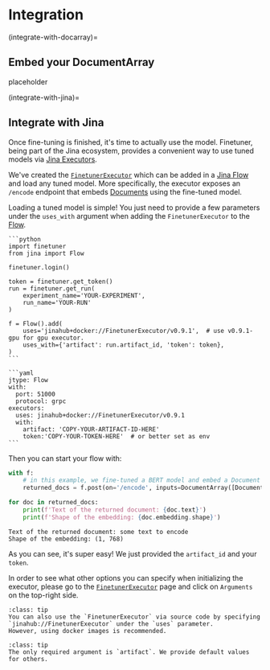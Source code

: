 # Integration

(integrate-with-docarray)=
## Embed your DocumentArray

placeholder


(integrate-with-jina)=
## Integrate with Jina

Once fine-tuning is finished, it's time to actually use the model. 
Finetuner, being part of the Jina ecosystem, provides a convenient way to use tuned models via [Jina Executors](https://docs.jina.ai/fundamentals/executor/).

We've created the [`FinetunerExecutor`](https://hub.jina.ai/executor/13dzxycc) which can be added in a [Jina Flow](https://docs.jina.ai/fundamentals/flow/) and load any tuned model. 
More specifically, the executor exposes an `/encode` endpoint that embeds [Documents](https://docarray.jina.ai/fundamentals/document/) using the fine-tuned model.

Loading a tuned model is simple! You just need to provide a few parameters under the `uses_with` argument when adding the `FinetunerExecutor` to the [Flow]((https://docs.jina.ai/fundamentals/flow/)).

````{tab} Python
```python
import finetuner
from jina import Flow

finetuner.login()

token = finetuner.get_token()
run = finetuner.get_run(
    experiment_name='YOUR-EXPERIMENT',
    run_name='YOUR-RUN'
)
	
f = Flow().add(
    uses='jinahub+docker://FinetunerExecutor/v0.9.1',  # use v0.9.1-gpu for gpu executor.
    uses_with={'artifact': run.artifact_id, 'token': token},
)
```
````
````{tab} YAML
```yaml
jtype: Flow
with:
  port: 51000
  protocol: grpc
executors:
  uses: jinahub+docker://FinetunerExecutor/v0.9.1
  with:
    artifact: 'COPY-YOUR-ARTIFACT-ID-HERE'
    token:'COPY-YOUR-TOKEN-HERE'  # or better set as env
```
````

Then you can start your flow with:

```python
with f:
    # in this example, we fine-tuned a BERT model and embed a Document with some random text.
    returned_docs = f.post(on='/encode', inputs=DocumentArray([Document(text='some text to encode')]))

for doc in returned_docs:
    print(f'Text of the returned document: {doc.text}')
    print(f'Shape of the embedding: {doc.embedding.shape}')
```

```console
Text of the returned document: some text to encode
Shape of the embedding: (1, 768)
```

As you can see, it's super easy! We just provided the `artifact_id` and your `token`.

In order to see what other options you can specify when initializing the executor, please go to the [`FinetunerExecutor`](https://hub.jina.ai/executor/13dzxycc) page and click on `Arguments` on the top-right side.

```{admonition} FinetunerExecutor via source code
:class: tip
You can also use the `FinetunerExecutor` via source code by specifying `jinahub://FinetunerExecutor` under the `uses` parameter.
However, using docker images is recommended.
```

```{admonition} FinetunerExecutor parameters
:class: tip
The only required argument is `artifact`. We provide default values for others.
```
